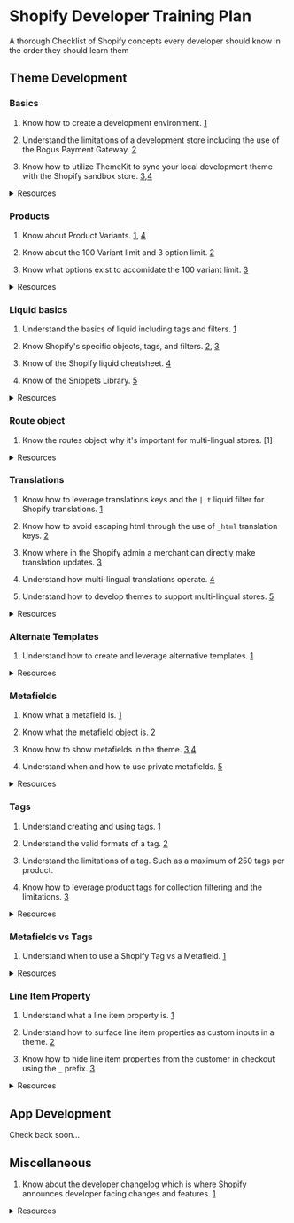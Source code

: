 # Shopify Developer Training Plan
A thorough Checklist of Shopify concepts every developer should know in the order they should learn them

## Theme Development

### Basics

1. Know how to create a development environment. [1](https://help.shopify.com/en/partners/dashboard/managing-stores/development-stores)

2. Understand the limitations of a development store including the use of the Bogus Payment Gateway. [2](https://help.shopify.com/en/partners/dashboard/managing-stores/test-orders-in-dev-stores#testing-using-shopifys-bogus-gateway)

3. Know how to utilize ThemeKit to sync your local development theme with the Shopify sandbox store. [3](https://shopify.github.io/themekit),[4](https://www.shopify.com/partners/blog/95401862-3-simple-steps-for-setting-up-a-local-shopify-theme-development-environment)

<details>
<summary>Resources</summary>

1. [Creating development stores](https://help.shopify.com/en/partners/dashboard/managing-stores/development-stores)
2. [Bogus Payment Gateway](https://help.shopify.com/en/partners/dashboard/managing-stores/test-orders-in-dev-stores#testing-using-shopifys-bogus-gateway)
3. [Themekit](https://shopify.github.io/themekit/)
4. [3 Simple Steps for Setting Up a Local Shopify Theme Development Environment](https://www.shopify.com/partners/blog/95401862-3-simple-steps-for-setting-up-a-local-shopify-theme-development-environment)
</details>

### Products

1. Know about Product Variants. [1](https://help.shopify.com/en/manual/products/variants), [4](https://www.youtube.com/watch?v=UUIP1n_9kP8)

2. Know about the 100 Variant limit and 3 option limit. [2](https://help.shopify.com/en/manual/products/variants/add-variants#considerations-for-adding-variants)

3. Know what options exist to accomidate the 100 variant limit. [3](https://paulnrogers.com/getting-around-the-shopify-product-variants-limit/)

<details>
<summary>Resources</summary>

1. [Product Variants](https://help.shopify.com/en/manual/products/variants)
2. [Variant limitations](https://help.shopify.com/en/manual/products/variants/add-variants#considerations-for-adding-variants)
3. [Getting Around the Shopify Product Variant Limit](https://paulnrogers.com/getting-around-the-shopify-product-variants-limit/)
4. [How to Add Variants to Products (Video)](https://www.youtube.com/watch?v=UUIP1n_9kP8)
</details>

### Liquid basics

1. Understand the basics of liquid including tags and filters. [1](https://shopify.github.io/liquid/basics/introduction/)

2. Know Shopify's specific objects, tags, and filters. [2](https://shopify.dev/docs/themes/liquid/reference), [3](https://www.christhefreelancer.com/shopify-liquid-guide/)

3. Know of the Shopify liquid cheatsheet. [4](https://www.shopify.com/partners/shopify-cheat-sheet)

4. Know of the Snippets Library. [5](https://shopify.github.io/liquid-code-examples/)

<details>
<summary>Resources</summary>

1. [Liquid Introduction](https://shopify.github.io/liquid/basics/introduction/)
2. [Shopify's Liquid introduction](https://shopify.dev/docs/themes/liquid/reference)
3. [Shopify Liquid The Ultimate Guide](https://www.christhefreelancer.com/shopify-liquid-guide/)
4. [Shopify Liquid Cheatsheet](https://www.shopify.com/partners/shopify-cheat-sheet)
5. [Snippets Library](https://shopify.github.io/liquid-code-examples/)
</details>

### Route object

1. Know the routes object why it's important for multi-lingual stores. [1]

<details>
<summary>Resources</summary>

1. [Routes Object](https://shopify.dev/docs/themes/liquid/reference/objects/routes)
</details>

### Translations

1. Know how to leverage translations keys and the `| t` liquid filter for Shopify translations. [1](https://shopify.dev/tutorials/develop-theme-localization-use-translation-keys)

2. Know how to avoid escaping html through the use of `_html` translation keys. [2](https://shopify.dev/tutorials/develop-theme-localization-use-translation-keys#including-html-in-translation-keys)

3. Know where in the Shopify admin a merchant can directly make translation updates. [3](https://help.shopify.com/en/manual/using-themes/translate-theme)

4. Understand how multi-lingual translations operate. [4](https://help.shopify.com/en/manual/sell-online/multilingual-online-store)

5. Understand how to develop themes to support multi-lingual stores. [5](https://shopify.dev/tutorials/support-multiple-languages-in-apps-and-themes#developing-themes-that-support-multiple-languages)

<details>
<summary>Resources</summary>

1. [Translation keys and the t filter](https://shopify.dev/tutorials/develop-theme-localization-use-translation-keys)
2. [Including HTML in translation keys](https://shopify.dev/tutorials/develop-theme-localization-use-translation-keys#including-html-in-translation-keys)
3. [Translating your store](https://help.shopify.com/en/manual/using-themes/translate-theme)
4. [Multilingual Stores](https://help.shopify.com/en/manual/sell-online/multilingual-online-store)
5. [Developing themes that support multiple languages](https://shopify.dev/tutorials/support-multiple-languages-in-apps-and-themes#developing-themes-that-support-multiple-languages)
</details>

### Alternate Templates

1. Understand how to create and leverage alternative templates. [1](https://shopify.dev/tutorials/customize-theme-create-alternate-templates)

<details>
<summary>Resources</summary>

1. [Create alternate templates](https://shopify.dev/tutorials/customize-theme-create-alternate-templates)
</details>

### Metafields

1. Know what a metafield is. [1](https://help.shopify.com/en/manual/products/metafields/index)

2. Know what the metafield object is. [2](https://shopify.dev/docs/themes/liquid/reference/objects/metafield)

3. Know how to show metafields in the theme. [3](https://help.shopify.com/en/manual/products/metafields/index#show-metafields-in-the-storefront),[4](https://www.shopify.com/partners/blog/110057030-using-metafields-in-your-shopify-theme)

4. Understand when and how to use private metafields. [5](https://shopify.dev/tutorials/store-data-in-metafields#private-metafields)

<details>
<summary>Resources</summary>

1. [Metafields](https://help.shopify.com/en/manual/products/metafields/index)
2. [Metafield object](https://shopify.dev/docs/themes/liquid/reference/objects/metafield)
3. [Show Metafields in the storefront](https://help.shopify.com/en/manual/products/metafields/index#show-metafields-in-the-storefront)
4. [Using Metafields in your Shopify theme](https://www.shopify.com/partners/blog/110057030-using-metafields-in-your-shopify-theme)
5. [Private metafields](https://shopify.dev/tutorials/store-data-in-metafields#private-metafields)
</details>

### Tags

1. Understand creating and using tags. [1](https://help.shopify.com/en/manual/productivity-tools/using-tags)

2. Understand the valid formats of a tag. [2](https://help.shopify.com/en/manual/products/details/tags)

3. Understand the limitations of a tag. Such as a maximum of 250 tags per product.

4. Know how to leverage product tags for collection filtering and the limitations. [3](https://shopify.dev/tutorials/customize-theme-filter-collections-with-product-tags)

<details>
<summary>Resources</summary>

1. [Creating and using Tags](https://help.shopify.com/en/manual/productivity-tools/using-tags)
2. [Tag formats](https://help.shopify.com/en/manual/products/details/tags)
3. [Filter collections with product tags](https://shopify.dev/tutorials/customize-theme-filter-collections-with-product-tags)
</details>

### Metafields vs Tags

1. Understand when to use a Shopify Tag vs a Metafield. [1](https://paulnrogers.com/shopify-tags-vs-metafields/)

<details>
<summary>Resources</summary>

1. [Tags vs Metafields in Shopify and Shopify Plus](https://paulnrogers.com/shopify-tags-vs-metafields/)
</details>

### Line Item Property

1. Understand what a line item property is. [1](https://shopify.dev/docs/themes/liquid/reference/objects/line_item#line_item-properties)

2. Understand how to surface line item properties as custom inputs in a theme. [2](https://ui-elements-generator.myshopify.com/pages/line-item-property)

3. Know how to hide line item properties from the customer in checkout using the `_` prefix. [3](https://community.shopify.com/c/Shopify-Design/Product-pages-Get-customization-information-for-products/m-p/616525#hide-line-item-properties)

<details>
<summary>Resources</summary>

1. [Line Item Property Object](https://shopify.dev/docs/themes/liquid/reference/objects/line_item#line_item-properties)
2. [Line Item Property Input Generator](https://ui-elements-generator.myshopify.com/pages/line-item-property)
3. [Hide Line Item Properties](https://community.shopify.com/c/Shopify-Design/Product-pages-Get-customization-information-for-products/m-p/616525#hide-line-item-properties)
</details>

## App Development

Check back soon...


## Miscellaneous

1. Know about the developer changelog which is where Shopify announces developer facing changes and features. [1](https://shopify.dev/changelog)

<details>
<summary>Resources</summary>

1. [Developer Changelog](https://shopify.dev/changelog)
</details>
